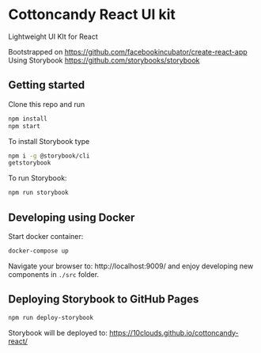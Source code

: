 # Cottoncandy React UI kit
Lightweight UI KIt for React

Bootstrapped on https://github.com/facebookincubator/create-react-app
Using Storybook https://github.com/storybooks/storybook

## Getting started

Clone this repo and run

```sh
npm install
npm start
```

To install Storybook type

```sh
npm i -g @storybook/cli
getstorybook
```

To run Storybook:

```sh
npm run storybook
```

## Developing using Docker

Start docker container:

```sh
docker-compose up
```

Navigate your browser to: http://localhost:9009/
and enjoy developing new components in ```./src``` folder.

## Deploying Storybook to GitHub Pages

```sh
npm run deploy-storybook
```

Storybook will be deployed to: https://10clouds.github.io/cottoncandy-react/
